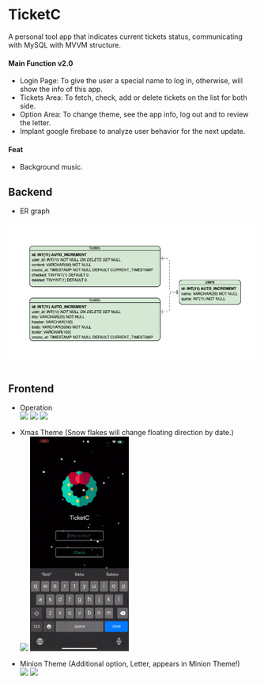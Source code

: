 # TicketC
A personal tool app that indicates current tickets status, communicating with MySQL with MVVM structure.

#### Main Function v2.0
* Login Page: To give the user a special name to log in, otherwise, will show the info of this app.
* Tickets Area: To fetch, check, add or delete tickets on the list for both side.
* Option Area: To change theme, see the app info, log out and to review the letter.
* Implant google firebase to analyze user behavior for the next update.

#### Feat
* Background music.

## Backend
* ER graph<br>
<img src="https://github.com/worksB-collab/ticketC/blob/master/demonstration/ER%20Graph.png">

## Frontend
* Operation<br>
<img src="https://github.com/worksB-collab/ticketC/blob/master/demonstration/login_about_me.gif" width="200"> <img src="https://github.com/worksB-collab/ticketC/blob/master/demonstration/first_look.gif" width="200"> <img src="https://github.com/worksB-collab/ticketC/blob/master/demonstration/basic_operation.gif" width="200">

* Xmas Theme (Snow flakes will change floating direction by date.)<br>
<img src="https://github.com/worksB-collab/ticketC/blob/master/demonstration/theme_xmas.gif" width="200"> <img src="https://github.com/worksB-collab/ticketC/blob/master/demonstration/snowfall.gif" width="200">

* Minion Theme (Additional option, Letter, appears in Minion Theme!)<br>
<img src="https://github.com/worksB-collab/ticketC/blob/master/demonstration/theme_minion.gif" width="200"> <img src="https://github.com/worksB-collab/ticketC/blob/master/demonstration/secret_letter.gif" width="200">
